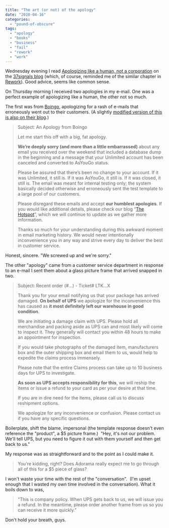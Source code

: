 ```yaml
---
title: "The art (or not) of the apology"
date: "2010-04-16"
categories: 
  - "pound-of-obscure"
tags: 
  - "apology"
  - "books"
  - "business"
  - "fail"
  - "rework"
  - "work"
---
```


Wednesday evening I read [Apologizing like a human, not a corporation](http://37signals.com/svn/posts/2262-apologizing-like-a-human-not-a-corporation) on the [37signals blog](http://www.37signals.com/svn) (which, of course, reminded me of the similar chapter in [Rework](http://blog.gbrettmiller.com/ignore-everybody-but-dont-ignore-this-book/)). Good advice, seems like common sense.

On Thursday morning I received two apologies in my e-mail. One was a perfect example of apologizing like a human, the other not so much.

The first was from [Boingo](http://www.boingo.com), apologizing for a rash of e-mails that erroneously went out to their customers. (A slightly [modified version of this is also on their blog](http://www.boingo.com/blog/?p=1765).)

> Subject: An Apology from Boingo
> 
> Let me start this off with a big, fat apology.
> 
> **We’re deeply sorry (and more than a little embarrassed)** about any email you received over the weekend that included a database dump in the beginning and a message that your Unlimited account has been canceled and converted to AsYouGo status.
> 
> Please be assured that there’s been no change to your account. If it was Unlimited, it still is. If it was AsYouGo, it still is. If it was closed, it still is. The email was meant for internal testing only; the system basically decided otherwise and erroneously sent the test template to a large pool of our customers.
> 
> Please disregard these emails and accept **our humblest apologies**. If you would like additional details, please check our blog “[The Hotspot](http://links.mkt866.com/ctt?kn=6&m=34788609&r=NDgzNjMwMTU5MQS2&b=0&j=NzIwMzc0MzkS1&mt=1&rt=0)”, which we will continue to update as we gather more information.
> 
> Thanks so much for your understanding during this awkward moment in email marketing history. We would never intentionally inconvenience you in any way and strive every day to deliver the best in customer service.

Honest, sincere. "We screwed up and we're sorry."

The other "apology" came from a customer service department in response to an e-mail I sent them about a glass picture frame that arrived snapped in two.

> Subject: Recent order (#...) - Ticket# LTK...X
> 
> Thank you for your email notifying us that your package has arrived damaged. **On behalf of UPS** we apologize for the inconvenience this has caused as **it most definitely left our warehouse in good condition**.
> 
> We are initiating a damage claim with UPS. Please hold all merchandise and packing aside as UPS can and most likely will come to inspect it. They generally will contact you within 48 hours to make an appointment for inspection.
> 
> If you would take photographs of the damaged item, manufacturers box and the outer shipping box and email them to us, would help to expedite the claims process immensely.
> 
> Please note that the entire Claims process can take up to 10 business days for UPS to investigate.
> 
> **As soon as UPS accepts responsibility for this**, we will reship the items or issue a refund to your card as per your desire at that time.
> 
> If you are in dire need for the items, please call us to discuss reshipment options.
> 
> We apologize for any inconvenience or confusion. Please contact us if you have any specific questions.

Boilerplate, shift the blame, impersonal (the template response doesn't even reference the "product", a $5 picture frame.)  "Hey, it's not our problem. We'll tell UPS, but you need to figure it out with them yourself and then get back to us."

My response was as straightforward and to the point as I could make it.

> You're kidding, right? Does Adorama really expect me to go through all of this for a $5 piece of glass?

I won't waste your time with the rest of the "conversation".  (I'm upset enough that I wasted my own time involved in the conversation). What it boils down to was,

> "This is company policy. When UPS gets back to us, we will issue you a refund. In the meantime, please order another frame from us so you can receive it more quickly."

Don't hold your breath, guys.

